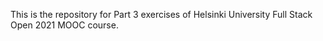 This is the repository for Part 3 exercises of Helsinki University Full Stack Open 2021 MOOC course.
